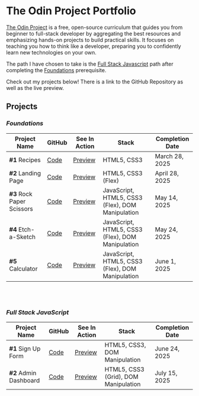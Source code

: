 # The Odin Project Portfolio

[The Odin Project](https://www.theodinproject.com/) is a free, open-source curriculum that guides you from beginner to full-stack developer by aggregating the best resources and emphasizing hands-on projects to build practical skills. It focuses on teaching you how to think like a developer, preparing you to confidently learn new technologies on your own.

The path I have chosen to take is the [Full Stack Javascript](https://www.theodinproject.com/paths/full-stack-javascript) path after completing the [Foundations](https://www.theodinproject.com/paths/foundations) prerequisite. 


Check out my projects below! There is a link to the GitHub Repository as well as the live preview.


## Projects

### _Foundations_ 

Project Name | GitHub | See In Action | Stack |Completion Date
--- | --- | --- | --- | --- 
**#1** Recipes | [Code](https://github.com/DanielKolocka/odin-recipes)| [Preview](https://danielkolocka.github.io/odin-recipes/) | HTML5, CSS3 | March 28, 2025 
**#2** Landing Page | [Code](https://github.com/DanielKolocka/Website-Landing-Page) | [Preview](https://danielkolocka.github.io/website-landing-page/) | HTML5, CSS3 (Flex) | April 28, 2025 
**#3** Rock Paper Scissors | [Code](https://github.com/DanielKolocka/rock-papers-scissors) | [Preview](https://danielkolocka.github.io/rock-papers-scissors/) | JavaScript, HTML5, CSS3 (Flex), DOM Manipulation | May 14, 2025 
**#4** Etch-a-Sketch | [Code](https://github.com/DanielKolocka/etch-a-sketch) | [Preview](https://danielkolocka.github.io/etch-a-sketch/) | JavaScript, HTML5, CSS3 (Flex), DOM Manipulation | May 24, 2025
**#5** Calculator | [Code](https://github.com/DanielKolocka/odin-calculator) | [Preview](https://danielkolocka.github.io/odin-calculator/) | JavaScript, HTML5, CSS3 (Flex), DOM Manipulation | June 1, 2025

<br>

<br>

### _Full Stack JavaScript_

Project Name | GitHub | See In Action | Stack |Completion Date
--- | --- | --- | --- |--- 
**#1** Sign Up Form | [Code](https://github.com/DanielKolocka/sign-up-form) | [Preview](https://danielkolocka.github.io/sign-up-form/) | HTML5, CSS3, DOM Manipulation | June 24, 2025
**#2** Admin Dashboard | [Code](https://github.com/DanielKolocka/admin-dashboard) | [Preview](https://danielkolocka.github.io/admin-dashboard/) | HTML5, CSS3 (Grid), DOM Manipulation | July 15, 2025
  